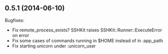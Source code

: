 ## 0.5.1 (2014-06-10)

Bugfixes:

- Fix remote_process_exists? SSHKit raises SSHKit::Runner::ExecuteError on error
- Fix some cases of commands running in $HOME instead of in :app_path
- Fix starting unicorn under :unicorn_user
